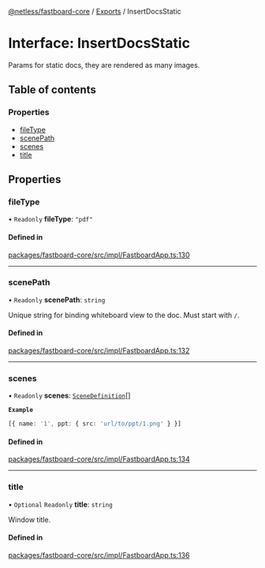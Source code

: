 [@netless/fastboard-core](../README.md) / [Exports](../modules.md) / InsertDocsStatic

# Interface: InsertDocsStatic

Params for static docs, they are rendered as many images.

## Table of contents

### Properties

- [fileType](InsertDocsStatic.md#filetype)
- [scenePath](InsertDocsStatic.md#scenepath)
- [scenes](InsertDocsStatic.md#scenes)
- [title](InsertDocsStatic.md#title)

## Properties

### fileType

• `Readonly` **fileType**: ``"pdf"``

#### Defined in

[packages/fastboard-core/src/impl/FastboardApp.ts:130](https://github.com/netless-io/fastboard/blob/c480e1b/packages/fastboard-core/src/impl/FastboardApp.ts#L130)

___

### scenePath

• `Readonly` **scenePath**: `string`

Unique string for binding whiteboard view to the doc. Must start with `/`.

#### Defined in

[packages/fastboard-core/src/impl/FastboardApp.ts:132](https://github.com/netless-io/fastboard/blob/c480e1b/packages/fastboard-core/src/impl/FastboardApp.ts#L132)

___

### scenes

• `Readonly` **scenes**: [`SceneDefinition`](../modules.md#scenedefinition)[]

**`Example`**

```ts
[{ name: '1', ppt: { src: 'url/to/ppt/1.png' } }]
```

#### Defined in

[packages/fastboard-core/src/impl/FastboardApp.ts:134](https://github.com/netless-io/fastboard/blob/c480e1b/packages/fastboard-core/src/impl/FastboardApp.ts#L134)

___

### title

• `Optional` `Readonly` **title**: `string`

Window title.

#### Defined in

[packages/fastboard-core/src/impl/FastboardApp.ts:136](https://github.com/netless-io/fastboard/blob/c480e1b/packages/fastboard-core/src/impl/FastboardApp.ts#L136)
